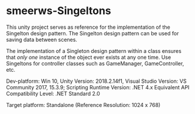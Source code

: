 # smeerws-Singeltons

This unity project serves as reference for the implementation of the Singelton design pattern. 
The Singelton design pattern can be used for saving data between scenes. 

The implementation of a Singleton design pattern within a class ensures that *only one* instance of the object 
ever exists at any one time. 
Use Singeltons for controller classes such as GameManager, GameController, etc.

Dev-platform: Win 10, Unity Version: 2018.2.14f1, Visual Studio Version: VS Community 2017, 15.3.9;
Scripting Runtime Version: .NET 4.x Equivalent
API Compatibility Level: .NET Standard 2.0

Target platform: Standalone (Reference Resolution: 1024 x 768)